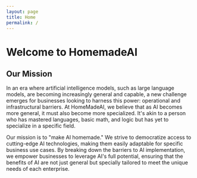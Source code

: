 ```yaml
---
layout: page
title: Home
permalink: /
---
```


# Welcome to HomemadeAI

## Our Mission

In an era where artificial intelligence models, such as large language models, are becoming increasingly general and capable, a new challenge emerges for businesses looking to harness this power: operational and infrastructural barriers. At HomeMadeAI, we believe that as AI becomes more general, it must also become more specialized. It's akin to a person who has mastered languages, basic math, and logic but has yet to specialize in a specific field.

Our mission is to "make AI homemade." We strive to democratize access to cutting-edge AI technologies, making them easily adaptable for specific business use cases. By breaking down the barriers to AI implementation, we empower businesses to leverage AI's full potential, ensuring that the benefits of AI are not just general but specially tailored to meet the unique needs of each enterprise.


